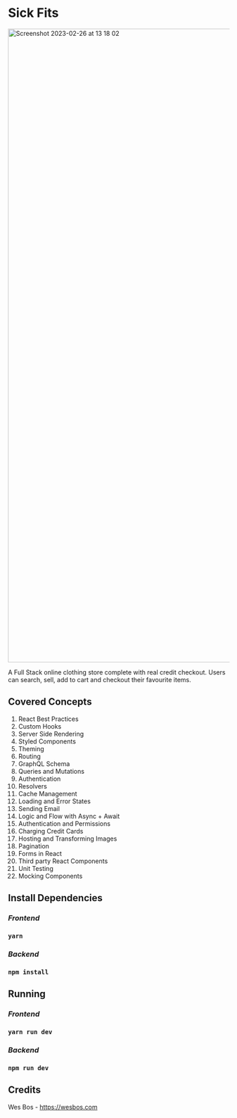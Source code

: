 # Sick Fits

<img width="1440" alt="Screenshot 2023-02-26 at 13 18 02" src="https://user-images.githubusercontent.com/25406148/221398636-8f31f537-4955-4705-b389-decfffc13245.png">


A Full Stack online clothing store complete with real credit checkout. Users can search, sell, add to cart and checkout their favourite items.

## Covered Concepts

1. React Best Practices
2. Custom Hooks
3. Server Side Rendering
4. Styled Components
5. Theming
6. Routing
7. GraphQL Schema
8. Queries and Mutations
9. Authentication
10. Resolvers
11. Cache Management
12. Loading and Error States
13. Sending Email
14. Logic and Flow with Async + Await
15. Authentication and Permissions
16. Charging Credit Cards
17. Hosting and Transforming Images
18. Pagination
19. Forms in React
20. Third party React Components
21. Unit Testing
22. Mocking Components

## Install Dependencies

### _Frontend_

### `yarn`

### _Backend_

### `npm install`

## Running

### _Frontend_

### `yarn run dev`

### _Backend_

### `npm run dev`

## Credits
Wes Bos - https://wesbos.com
